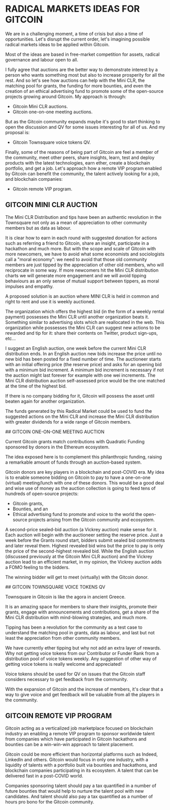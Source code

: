 # RADICAL MARKETS IDEAS FOR GITCOIN

We are in a challenging moment, a time of crisis but also a time of opportunities.
Let's disrupt the current order, let's imagining possible radical markets ideas to be applied within Gitcoin.

Most of the ideas are based in free-market competition for assets, radical governance and labour open to all.

I fully agree that auctions are the better way to demonstrate interest by a person who wants something most but also to increase prosperity for all the rest.
And so let's see how auctions can help with the Mini CLR, the matching pool for grants, the funding for more bounties, and even the creation of an ethical advertising fund to promote some of the open-source projects growing around Gitcoin.
My approach is through:
- Gitcoin Mini CLR auctions.
- Gitcoin one-on-one meeting auctions.

But as the Gitcoin community expands maybe it's good to start thinking to open the discussion and QV for some issues interesting for all of us.
And my proposal is:
- Gitcoin Townsquare voice tokens QV.

Finally, some of the reasons of being part of Gitcoin are feel a member of the community, meet other peers, share insights, learn, test and deploy products with the latest technologies, earn ether, create a blockchain portfolio, and get a job.
Let's approach how a remote VIP program enabled by Gitcoin can benefit the community, the talent actively looking for a job, and blockchain companies:
- Gitcoin remote VIP program.


## GITCOIN MINI CLR AUCTION

The Mini CLR Distribution and tips have been an authentic revolution in the Townsquare not only as a mean of appreciation to other community members but as data as labour.

It is clear how to earn in each round with suggested donation for actions such as referring a friend to Gitcoin, share an insight, participate in a hackathon and much more. 
But with the scope and scale of Gitcoin with more newcomers, we have to avoid what some economists and sociologists call a "moral economy": we need to avoid that those old community members are just tipped by the appreciation of other old members, who will reciprocate in some way. If more newcomers hit the Mini CLR distribution charts we will generate more engagement and we will avoid tipping behaviours as an only sense of mutual support between tippers, as moral impulses and empathy.

A proposed solution is an auction where MINI CLR is held in common and right to rent and use it is weekly auctioned.

The organization which offers the highest bid (in the form of a weekly rental payment) possesses the Mini CLR until another organization beats it. Something similar to advertising slots which are reallocated in the web. 
This organization while possesses the Mini CLR can suggest new actions to be rewarded and tip for it: share their contents on Twitter, product sign-ups, etc...

I suggest an English auction, one week before the current Mini CLR distribution ends. 
In an English auction new bids increase the price until no new bid has been posted for a fixed number of time. The auctioneer starts with an initial offering price (the reserve price) and asks for an opening bid with a minimum bid increment. 
A minimum bid increment is necessary if not the auction might last forever for example with one wei increments.
The Mini CLR distribution auction self-assessed price would be the one matched at the time of the highest bid. 

If there is no company bidding for it, Gitcoin will possess the asset until beaten again for another organization.

The funds generated by this Radical Market could be used to fund the suggested actions on the Mini CLR and increase the Mini CLR distribution with greater dividends for a wide range of Gitcoin members.


## GITCOIN ONE-ON-ONE MEETING AUCTION

Current Gitcoin grants match contributions with Quadratic Funding sponsored by donors in the Ethereum ecosystem.

The idea exposed here is to complement this philanthropic funding, raising a remarkable amount of funds through an auction-based system.

Gitcoin donors are key players in a blockchain and post-COVID era.
My idea is to enable someone bidding on Gitcoin to pay to have a one-on-one (virtual) meeting/lunch with one of these donors. 
This would be a good deal and wise use of money as the auction collection is going to feed tens of hundreds of open-source projects: 
- Gitcoin grants,
- Bounties, and an 
- Ethical advertising fund to promote and voice to the world the open-source projects arising from the Gitcoin community and ecosystem.

A second-price sealed-bid auction (a Vickrey auction) make sense for it. 
Each auction will begin with the auctioneer setting the reserve price.
Just a week before the Grants round start, bidders submit sealed bid commitments and later reveal them. Highest revealed bid wins but the price to pay is only the price of the second-highest revealed bid.
While the English auction (discussed previously at the Gitcoin Mini CLR auction) and the Vickrey auction lead to an efficient market, in my opinion, the Vickrey auction adds a FOMO feeling to the bidders.

The winning bidder will get to meet (virtually) with the Gitcoin donor.


## GITCOIN TOWNSQUARE VOICE TOKENS QV

Townsquare in Gitcoin is like the agora in ancient Greece.

It is an amazing space for members to share their insights, promote their grants, engage with announcements and contributions, get a share of the Mini CLR distribution with mind-blowing strategies, and much more.

Tipping has been a revolution for the community as a test case to understand the matching pool in grants, data as labour, and last but not least the appreciation from other community members.

We have currently ether tipping but why not add an extra layer of rewards.
Why not getting voice tokens from our Contributor or Funder Rank from a distribution pool of voice tokens weekly. 
Any suggestion of other way of getting voice tokens is really welcome and appreciated!

Voice tokens should be used for QV on issues that the Gitcoin staff considers necessary to get feedback from the community. 

With the expansion of Gitcoin and the increase of members, it's clear that a way to give voice and get feedback will be valuable from all the players in the community.


## GITCOIN REMOTE VIP PROGRAM

Gitcoin acting as a verticalized job marketplace focused on blockchain industry an enabling a remote VIP program to sponsor worldwide talent from companies which have participated in Gitcoin hackathons and bounties can be a win-win-win approach to talent placement.

Gitcoin could be more efficient than horizontal platforms such as Indeed, LinkedIn and others. Gitcoin would focus in only one industry, with a liquidity of talents with a portfolio built via bounties and hackathons, and blockchain companies participating in its ecosystem. A talent that can be delivered fast in a post-COVID world.

Companies sponsoring talent should pay a tax quantified in a number of future bounties that would help to nurture the talent pool with new candidates. And talent should also pay a tax quantified as a number of hours pro bono for the Gitcoin community.









  






